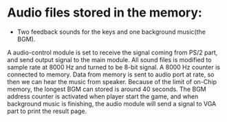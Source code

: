 # Audio files stored in the memory: 
* Two feedback sounds for the keys and one background music(the BGM). 

A audio-control module is set to receive the signal coming from PS/2 part, and send output signal to the main module.
All sound files is modified to sample rate at 8000 Hz and turned to be 8-bit signal. A 8000 Hz counter is connected to memory. 
Data from memory is sent to audio port at rate, so then we can hear the music from speaker. 
Because of the limit of on-Chip memory, the longest BGM can stored is around 40 seconds.
The BGM address counter is activated when player start the game, and when background music is finishing, the audio module will send a signal to VGA part to print the result page.
